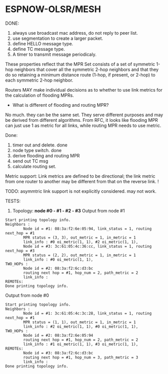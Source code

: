 # ESPNOW-OLSR/MESH

DONE:
1. always use broadcast mac address, do not reply to peer list.
2. use segmentation to create a larger packet. 
3. define HELLO message type.
4. define TC message type.
5. A timer to transmit message periodicaly.

These properties reflect that the MPR Set consists of a set of symmetric 1-hop neighbors that cover all the symmetric 2-hop neighbors and that they do so retaining a minimum distance route (1-hop, if present, or 2-hop) to each symmetric 2-hop neighbor.

Routers MAY make individual decisions as to whether to use link metrics for the calculation of flooding MPRs.

- What is different of flooding and routing MPR?

No much. they can be the same set. They serve different purposes and may be derived from different algorithms. From RFC, it looks like flooding MPR can just use 1 as metric for all links, while routing MPR needs to use metric.

Done:
1. timer out and delete. done
2. node type switch. done
3. derive flooding and routing MPR
4. send out TC msg 
5. calculate routing set.

Metric support:
Link metrics are defined to be directional; the link metric from one router to another may be different from that on the reverse link. !

TODO:
asymmtric link support is not explicitly considered. may not work.

TESTS:

1. Topology: **node #0 - #1 - #2 - #3**
Output from node #1
```
Start printing topology info.
Neighbors :
        Node id = #1: 08:3a:f2:6e:05:94, link_status = 1, routing next_hop = #1
        MPR status = (3, 3), out_metric = 1, in_metric = 1 
        link_info : #0 oi_metric(1, 1), #2 oi_metric(1, 1), 
        Node id = #3: 3c:61:05:4c:36:cc, link_status = 1, routing next_hop = #3
        MPR status = (2, 2), out_metric = 1, in_metric = 1 
        link_info : #0 oi_metric(1, 1), 
TWO_HOPs :
        Node id = #2: 08:3a:f2:6c:d3:bc 
        routing next hop = #1, hop_num = 2, path_metric = 2 
        link_info : 
REMOTEs: 
Done printing topology info.
```
Output from node #0
```
Start printing topology info.
Neighbors :
        Node id = #1: 3c:61:05:4c:3c:28, link_status = 1, routing next_hop = #1
        MPR status = (1, 1), out_metric = 1, in_metric = 1 
        link_info : #2 oi_metric(1, 1), #0 oi_metric(1, 1), 
TWO_HOPs :
        Node id = #2: 08:3a:f2:6e:05:94 
        routing next hop = #1, hop_num = 2, path_metric = 2 
        link_info : #1 oi_metric(1, 1), #3 oi_metric(1, 1), 
REMOTEs: 
        Node id = #3: 08:3a:f2:6c:d3:bc 
        routing next hop = #1, hop_num = 3, path_metric = 3 
        link_info : 
Done printing topology info.
```
